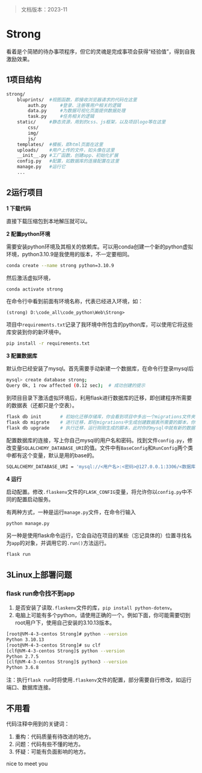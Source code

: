 > 文档版本：2023-11

# Strong

看着是个简陋的待办事项程序，但它的灵魂是完成事项会获得“经验值”，得到自我激励效果。

## 1项目结构

```bash
strong/
	bluprints/  #视图函数，即接收浏览器请求的代码在这里
		auth.py		#登录、注册等用户相关的逻辑
		data.py		#为数据可视化页面提供数据处理
		task.py		#任务相关的逻辑
	static/		#静态资源，用到的css、js框架，以及项目logo等在这里
		css/	
		img/
		js/
	templates/	#模板，即html页面在这里
	uploads/	#用户上传的文件，如头像在这里
	__init__.py #工厂函数，创建app、初始化扩展
	config.py	#配置，如数据库的连接配置在这里
	manage.py  	#运行它
	...
```



## 2运行项目

**1 下载代码**

直接下载压缩包到本地解压就可以。

**2 配置python环境**

需要安装python环境及其相关的依赖库。可以用conda创建一个新的python虚拟环境，python3.10.9是我使用的版本，不一定要相同。

```bash
conda create --name strong python=3.10.9
```

然后激活虚拟环境，

```bash
conda activate strong
```

在命令行中看到前面有环境名称，代表已经进入环境，如：

```
(strong) D:\code_all\code_python\Web\Strong>
```

项目中`requirements.txt`记录了我环境中所包含的python库，可以使用它将这些库安装到你的新环境中。

```bash
pip install -r requirements.txt
```

**3 配置数据库**

默认你已经安装了mysql。首先需要手动新建一个数据库，在命令行登录mysql后

```bash
mysql> create database strong;
Query Ok, 1 row affected (0.12 sec);  # 成功创建的提示
```

到项目目录下激活虚拟环境后，利用flask进行数据库的迁移，即创建程序所需要的数据表（还都只是个空表）。

```bash
flask db init		# 初始化迁移存储库，你会看到项目中多出一个migrations文件夹
flask db migrate	# 进行迁移，即在migrations中生成创建数据表所需要的脚本，你可以检查或修改它们（但一般不用）
flask db upgrade	# 执行迁移，运行刚刚生成的脚本，此时你的mysql中就有新的数据表了
```

配置数据库的连接，写上你自己mysql的用户名和密码。找到文件`config.py`，修改变量`SQLALCHEMY_DATABASE_URI`的值。文件中有`BaseConfig`和`RunConfig`两个类中都有这个变量，默认是用的base的。

```bash
SQLALCHEMY_DATABASE_URI = 'mysql://<用户名>:<密码>@127.0.0.1:3306/<数据库名字>'
```

**4 运行**

启动配置。修改`.flaskenv`文件的`FLASK_CONFIG`变量，将允许你以`config.py`中不同的配置启动服务。

有两种方式，一种是运行`manage.py`文件，在命令行输入

```bash
python manage.py
```

另一种是使用flask命令运行，它会自动在项目的某些（忘记具体的）位置寻找名为`app`的对象，并调用它的`.run()`方法运行。

```bash
flask run
```



## 3Linux上部署问题

### flask run命令找不到app

1. 是否安装了读取`.flaskenv`文件的库，`pip install python-dotenv`。
2. 电脑上可能有多个python，请使用正确的一个。例如下面，你可能需要切到root用户下，使用自己安装的3.10.13版本。

```bash
[root@VM-4-3-centos Strong]# python --version
Python 3.10.13
[root@VM-4-3-centos Strong]# su clf
[clf@VM-4-3-centos Strong]$ python --version
Python 2.7.5
[clf@VM-4-3-centos Strong]$ python3 --version
Python 3.6.8
```

注：执行`flask run`时将使用`.flaskenv`文件的配置，部分需要自行修改，如运行端口、数据库连接。




## 不用看

代码注释中用到的关键词：
1. 重构：代码质量有待改进的地方。
2. 问题：代码有些不懂的地方。
3. 怀疑：可能有负面影响的地方。



nice to meet you

